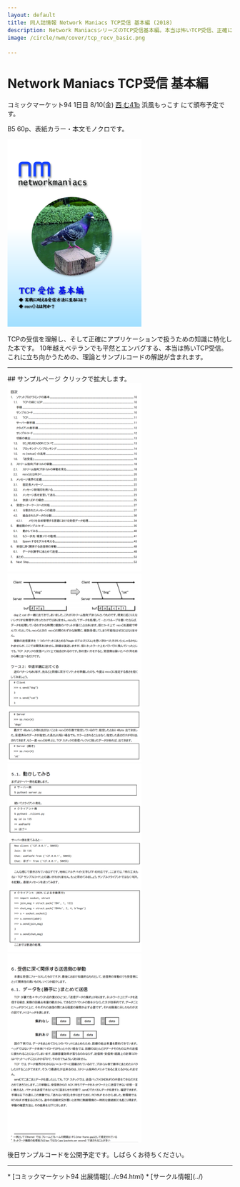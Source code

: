 ```yaml
---
layout: default
title: 同人誌情報 Network Maniacs TCP受信 基本編 (2018)
description: Network ManiacsシリーズのTCP受信基本編。本当は怖いTCP受信、正確に行うための理論とサンプル解説。
image: /circle/nwm/cover/tcp_recv_basic.png

---
```


Network Maniacs TCP受信 基本編
====
コミックマーケット94 1日目 8/10(金) [西 む41b](https://webcatalog-free.circle.ms/Map#13921853/day=Day1/hall=w12/scale=1)
浜風もっこす にて頒布予定です。

B5 60p、表紙カラー・本文モノクロです。

<a href="./cover/tcp_recv_basic.png" rel="lightbox">
  <img src="./cover/tcp_recv_basic.png" alt="表紙" style="width: 300px;"/>
</a>

TCPの受信を理解し、そして正確にアプリケーションで扱うための知識に特化した本です。
10年越えベテランでも平然とエンバグする、本当は怖いTCP受信。これに立ち向かうための、理論とサンプルコードの解説が含まれます。


<hr/>
## サンプルページ
クリックで拡大します。

<a href="./sample/tcp_recv_basic_index.png" rel="lightbox">
  <img src="./sample/tcp_recv_basic_index.png" alt="目次" style="width: 300px;"/>
</a>
<a href="./sample/tcp_recv_basic_p19.png" rel="lightbox">
  <img src="./sample/tcp_recv_basic_p19.png" alt="本文サンプル1" style="width: 300px;"/>
</a>

<a href="./sample/tcp_recv_basic_p40.png" rel="lightbox">
  <img src="./sample/tcp_recv_basic_p40.png" alt="本文サンプル2" style="width: 300px;"/>
</a>
<a href="./sample/tcp_recv_basic_p48.png" rel="lightbox">
  <img src="./sample/tcp_recv_basic_p48.png" alt="本文サンプル3" style="width: 300px;"/>
</a>

後日サンプルコードを公開予定です。しばらくお待ちください。

<hr/>
* [コミックマーケット94 出展情報](../c94.html)
* [サークル情報](../)
